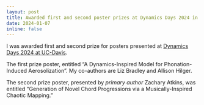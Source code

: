 ```yaml
---
layout: post
title: Awarded first and second poster prizes at Dynamics Days 2024 in Davis, CA
date: 2024-01-07
inline: false
---
```


I was awarded first and second prize for posters presented at [Dynamics Days 2024 at UC-Davis](https://ddays2024.ucdavis.edu/).

The first prize poster, entitled “A Dynamics-Inspired Model for Phonation-Induced Aerosolization”. My co-authors are Liz Bradley and Allison Hilger.

<object data="{{ site.url }}{{ site.baseurl }}/assets/pdf/2024-01-DD-poster.pdf" width="300" height="300" type='application/pdf'></object>

The second prize poster, presented by *primary author* Zachary Atkins, was entitled “Generation of Novel Chord Progressions via a Musically-Inspired Chaotic Mapping.”

<object data="{{ site.url }}{{ site.baseurl }}/assets/pdf/DynamicsDays24_Tonnetz.pdf" width="300" height="300" type='application/pdf'></object>
